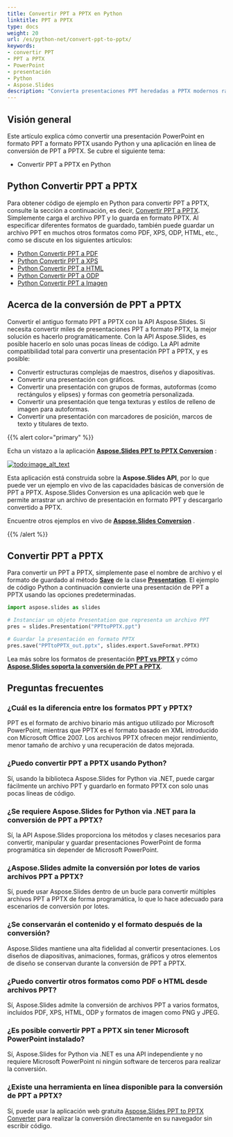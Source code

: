 ```yaml
---
title: Convertir PPT a PPTX en Python
linktitle: PPT a PPTX
type: docs
weight: 20
url: /es/python-net/convert-ppt-to-pptx/
keywords:
- convertir PPT
- PPT a PPTX
- PowerPoint
- presentación
- Python
- Aspose.Slides
description: "Convierta presentaciones PPT heredadas a PPTX modernos rápidamente en Python con Aspose.Slides — tutorial claro, ejemplos de código gratuitos, sin dependencia de Microsoft Office."
---
```


## **Visión general**

Este artículo explica cómo convertir una presentación PowerPoint en formato PPT a formato PPTX usando Python y una aplicación en línea de conversión de PPT a PPTX. Se cubre el siguiente tema:

- Convertir PPT a PPTX en Python

## **Python Convertir PPT a PPTX**

Para obtener código de ejemplo en Python para convertir PPT a PPTX, consulte la sección a continuación, es decir, [Convertir PPT a PPTX](#convert-ppt-to-pptx). Simplemente carga el archivo PPT y lo guarda en formato PPTX. Al especificar diferentes formatos de guardado, también puede guardar un archivo PPT en muchos otros formatos como PDF, XPS, ODP, HTML, etc., como se discute en los siguientes artículos:

- [Python Convertir PPT a PDF](https://docs.aspose.com/slides/python-net/convert-powerpoint-to-pdf/)
- [Python Convertir PPT a XPS](https://docs.aspose.com/slides/python-net/convert-powerpoint-to-xps/)
- [Python Convertir PPT a HTML](https://docs.aspose.com/slides/python-net/convert-powerpoint-to-html/)
- [Python Convertir PPT a ODP](https://docs.aspose.com/slides/python-net/save-presentation/)
- [Python Convertir PPT a Imagen](https://docs.aspose.com/slides/python-net/convert-powerpoint-to-png/)

## **Acerca de la conversión de PPT a PPTX**
Convertir el antiguo formato PPT a PPTX con la API Aspose.Slides. Si necesita convertir miles de presentaciones PPT a formato PPTX, la mejor solución es hacerlo programáticamente. Con la API Aspose.Slides, es posible hacerlo en solo unas pocas líneas de código. La API admite compatibilidad total para convertir una presentación PPT a PPTX, y es posible:

- Convertir estructuras complejas de maestros, diseños y diapositivas.
- Convertir una presentación con gráficos.
- Convertir una presentación con grupos de formas, autoformas (como rectángulos y elipses) y formas con geometría personalizada.
- Convertir una presentación que tenga texturas y estilos de relleno de imagen para autoformas.
- Convertir una presentación con marcadores de posición, marcos de texto y titulares de texto.

{{% alert color="primary" %}}

Echa un vistazo a la aplicación [**Aspose.Slides PPT to PPTX Conversion**](https://products.aspose.app/slides/conversion/ppt-to-pptx) :

[](https://products.aspose.app/slides/conversion/ppt-to-pptx)

[![todo:image_alt_text](ppt-to-pptx.png)](https://products.aspose.app/slides/conversion/ppt-to-pptx)

Esta aplicación está construida sobre la **Aspose.Slides API**, por lo que puede ver un ejemplo en vivo de las capacidades básicas de conversión de PPT a PPTX. Aspose.Slides Conversion es una aplicación web que le permite arrastrar un archivo de presentación en formato PPT y descargarlo convertido a PPTX.

Encuentre otros ejemplos en vivo de [**Aspose.Slides Conversion**](https://products.aspose.app/slides/conversion/) .

{{% /alert %}}

## **Convertir PPT a PPTX**
Para convertir un PPT a PPTX, simplemente pase el nombre de archivo y el formato de guardado al método [**Save**](https://reference.aspose.com/slides/python-net/aspose.slides/presentation/) de la clase [**Presentation**](https://reference.aspose.com/slides/python-net/aspose.slides/presentation/). El ejemplo de código Python a continuación convierte una presentación de PPT a PPTX usando las opciones predeterminadas.

```python
import aspose.slides as slides

# Instanciar un objeto Presentation que representa un archivo PPT
pres = slides.Presentation("PPTtoPPTX.ppt")

# Guardar la presentación en formato PPTX
pres.save("PPTtoPPTX_out.pptx", slides.export.SaveFormat.PPTX)
```

Lea más sobre los formatos de presentación [**PPT vs PPTX**](/slides/es/python-net/ppt-vs-pptx/) y cómo [**Aspose.Slides soporta la conversión de PPT a PPTX**](/slides/es/python-net/convert-ppt-to-pptx/).

## Preguntas frecuentes

### **¿Cuál es la diferencia entre los formatos PPT y PPTX?**

PPT es el formato de archivo binario más antiguo utilizado por Microsoft PowerPoint, mientras que PPTX es el formato basado en XML introducido con Microsoft Office 2007. Los archivos PPTX ofrecen mejor rendimiento, menor tamaño de archivo y una recuperación de datos mejorada.

### **¿Puedo convertir PPT a PPTX usando Python?**

Sí, usando la biblioteca Aspose.Slides for Python via .NET, puede cargar fácilmente un archivo PPT y guardarlo en formato PPTX con solo unas pocas líneas de código.

### **¿Se requiere Aspose.Slides for Python via .NET para la conversión de PPT a PPTX?**

Sí, la API Aspose.Slides proporciona los métodos y clases necesarios para convertir, manipular y guardar presentaciones PowerPoint de forma programática sin depender de Microsoft PowerPoint.

### **¿Aspose.Slides admite la conversión por lotes de varios archivos PPT a PPTX?**

Sí, puede usar Aspose.Slides dentro de un bucle para convertir múltiples archivos PPT a PPTX de forma programática, lo que lo hace adecuado para escenarios de conversión por lotes.

### **¿Se conservarán el contenido y el formato después de la conversión?**

Aspose.Slides mantiene una alta fidelidad al convertir presentaciones. Los diseños de diapositivas, animaciones, formas, gráficos y otros elementos de diseño se conservan durante la conversión de PPT a PPTX.

### **¿Puedo convertir otros formatos como PDF o HTML desde archivos PPT?**

Sí, Aspose.Slides admite la conversión de archivos PPT a varios formatos, incluidos PDF, XPS, HTML, ODP y formatos de imagen como PNG y JPEG.

### **¿Es posible convertir PPT a PPTX sin tener Microsoft PowerPoint instalado?**

Sí, Aspose.Slides for Python via .NET es una API independiente y no requiere Microsoft PowerPoint ni ningún software de terceros para realizar la conversión.

### **¿Existe una herramienta en línea disponible para la conversión de PPT a PPTX?**

Sí, puede usar la aplicación web gratuita [Aspose.Slides PPT to PPTX Converter](https://products.aspose.app/slides/conversion/ppt-to-pptx) para realizar la conversión directamente en su navegador sin escribir código.